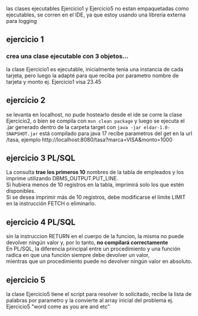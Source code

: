 las clases ejecutables Ejercicio1 y Ejercicio5 no estan empaquetadas como ejecutables, se corren en el IDE,
ya que estoy usando una librería externa para logging

## ejercicio 1
### crea una clase ejecutable con 3 objetos...
la clase Ejercicio1 es ejecutable, inicialmente tenia una instancia de cada tarjeta, pero luego la adapté para que reciba por parametro
nombre de tarjeta y monto ej.
Ejercicio1 visa 23.45

## ejercicio 2
se levanta en localhost, no pude hostearlo
desde el ide se corre la clase Ejercicio2, o bien se compila con ```mvn clean package```
y luego se ejecuta el .jar generado dentro de la carpeta target con ```java -jar eldar-1.0-SNAPSHOT.jar```
está compilado para java 17
recibe parametros del get en la url /tasa, ejemplo http://localhost:8080/tasa?marca=VISA&monto=1000

## ejercicio 3 PL/SQL

La consulta **trae los primeros 10** nombres de la tabla de empleados y los imprime utilizando DBMS_OUTPUT.PUT_LINE.  
Si hubiera menos de 10 registros en la tabla, imprimirá solo los que estén disponibles.  
Si se desea imprimir más de 10 registros, debe modificarse el límite LIMIT en la instrucción FETCH o eliminarlo.  
  
## ejercicio 4 PL/SQL
  
sin la instruccion RETURN en el cuerpo de la funcion, la misma no puede devolver ningún valor y, por lo tanto, **no compilará correctamente**  
En PL/SQL, la diferencia principal entre un procedimiento y una función radica en que una función siempre debe devolver un valor,  
mientras que un procedimiento puede no devolver ningún valor en absoluto.  

## ejercicio 5

la clase Ejercicio5 tiene el script para resolver lo solicitado, recibe la lista de palabras por parametro
y la convierte al array inicial del problema ej.
Ejercicio5 "word come as you are and etc"